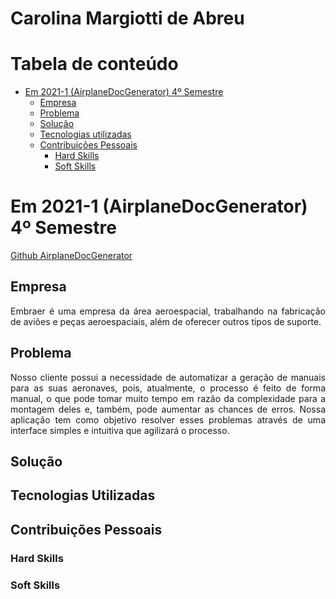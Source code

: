 # Carolina Margiotti de Abreu

# Tabela de conteúdo
   - [Em 2021-1 (AirplaneDocGenerator) 4º Semestre](#em-2021-1-airplanedocgenerator-4º-semestre)
        - [Empresa](#empresa)
        - [Problema](#problema)
        - [Solução](#solução)
        - [Tecnologias utilizadas](#tecnologias-utilizadas)
        - [Contribuições Pessoais](#contribuições-pessoais)
            - [Hard Skills](#hard-skills)
            - [Soft Skills](#soft-skills)

# Em 2021-1 (AirplaneDocGenerator) 4º Semestre
[Github AirplaneDocGenerator](https://github.com/CarolinaMargiotti/AirplaneDocGenerator)

## Empresa
<p align="justify">
Embraer é uma empresa da área aeroespacial, trabalhando na fabricação de aviões e peças aeroespaciais, além de oferecer outros tipos de suporte.
</p>

## Problema
<p align="justify">
Nosso cliente possui a necessidade de automatizar a geração de manuais para as suas aeronaves, pois, atualmente, o processo é feito de forma manual, o que pode tomar muito tempo em razão da complexidade para a montagem deles e, também, pode aumentar as chances de erros. Nossa aplicação tem como objetivo resolver esses problemas através de uma interface simples e intuitiva que agilizará o processo.
</p>

## Solução
<p align="justify">
</p>

## Tecnologias Utilizadas

## Contribuições Pessoais

### Hard Skills

### Soft Skills
